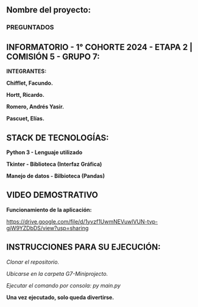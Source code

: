 ## Nombre del proyecto:
### PREGUNTADOS


## INFORMATORIO - 1° COHORTE 2024 - ETAPA 2 | COMISIÓN 5 - GRUPO 7:

**INTEGRANTES:**

**Chifflet, Facundo.**

**Hortt, Ricardo.**

**Romero, Andrés Yasir.**

**Pascuet, Elías.**




## STACK DE TECNOLOGÍAS:
**Python 3 - Lenguaje utilizado**

**Tkinter - Biblioteca (Interfaz Gráfica)**

**Manejo de datos - Bilbioteca (Pandas)**



## VIDEO DEMOSTRATIVO 

**Funcionamiento de la aplicación:**

https://drive.google.com/file/d/1yvzf1UwmNEVuwlVUN-tvp-gjW9YZDbDS/view?usp=sharing


## INSTRUCCIONES PARA SU EJECUCIÓN:
*Clonar el repositorio.*

*Ubicarse en la carpeta G7-Miniprojecto.*


*Ejecutar el comando por consola: py main.py*


**Una vez ejecutado, solo queda divertirse.** 
